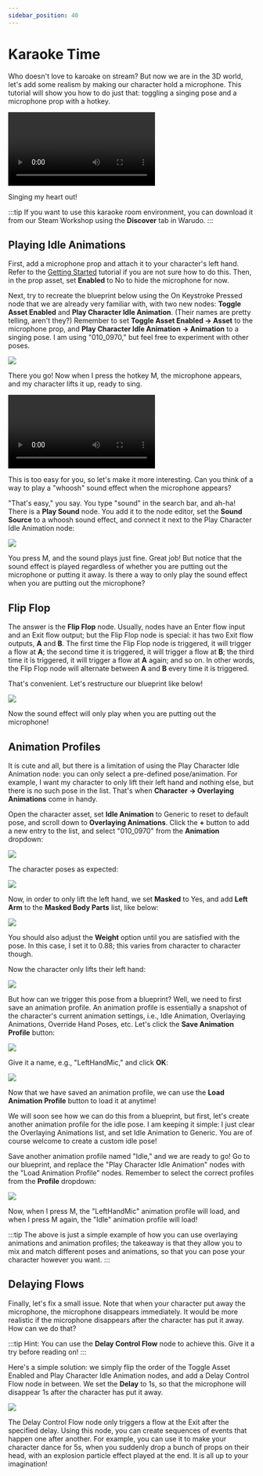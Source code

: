 ```yaml
---
sidebar_position: 40
---
```


# Karaoke Time

Who doesn't love to karoake on stream? But now we are in the 3D world, let's add some realism by making our character hold a microphone. This tutorial will show you how to do just that: toggling a singing pose and a microphone prop with a hotkey.

<div style={{width: '100%'}} className="video-box"><video controls loop src="/doc-img/karaoke.mp4" /></div>
<p class="img-desc">Singing my heart out!</p>

:::tip
If you want to use this karaoke room environment, you can download it from our Steam Workshop using the **Discover** tab in Warudo.
:::

## Playing Idle Animations

First, add a microphone prop and attach it to your character's left hand. Refer to the [Getting Started](../../tutorials/readme-1.md#assets-tab) tutorial if you are not sure how to do this. Then, in the prop asset, set **Enabled** to No to hide the microphone for now.

Next, try to recreate the blueprint below using the On Keystroke Pressed node that we are already very familiar with, with two new nodes: **Toggle Asset Enabled** and **Play Character Idle Animation**. (Their names are pretty telling, aren't they?) Remember to set **Toggle Asset Enabled → Asset** to the microphone prop, and **Play Character Idle Animation → Animation** to a singing pose. I am using "010_0970," but feel free to experiment with other poses.

![](/doc-img/en-blueprint-karaoke-1.png)

There you go! Now when I press the hotkey M, the microphone appears, and my character lifts it up, ready to sing. 

<div style={{width: '100%'}} className="video-box"><video controls loop src="/doc-img/karaoke-2.mp4" /></div>

This is too easy for you, so let's make it more interesting. Can you think of a way to play a "whoosh" sound effect when the microphone appears?

"That's easy," you say. You type "sound" in the search bar, and ah-ha! There is a **Play Sound** node. You add it to the node editor, set the **Sound Source** to a whoosh sound effect, and connect it next to the Play Character Idle Animation node:

![](/doc-img/en-blueprint-karaoke-2.png)

You press M, and the sound plays just fine. Great job! But notice that the sound effect is played regardless of whether you are putting out the microphone or putting it away. Is there a way to only play the sound effect when you are putting out the microphone?

## Flip Flop

The answer is the **Flip Flop** node. Usually, nodes have an Enter flow input and an Exit flow output; but the Flip Flop node is special: it has two Exit flow outputs, **A** and **B**. The first time the Flip Flop node is triggered, it will trigger a flow at **A**; the second time it is triggered, it will trigger a flow at **B**; the third time it is triggered, it will trigger a flow at **A** again; and so on. In other words, the Flip Flop node will alternate between **A** and **B** every time it is triggered.

That's convenient. Let's restructure our blueprint like below!

![](/doc-img/en-blueprint-karaoke-3.png)

Now the sound effect will only play when you are putting out the microphone!

## Animation Profiles

It is cute and all, but there is a limitation of using the Play Character Idle Animation node: you can only select a pre-defined pose/animation. For example, I want my character to only lift their left hand and nothing else, but there is no such pose in the list. That's when **Character → Overlaying Animations** come in handy.

Open the character asset, set **Idle Animation** to Generic to reset to default pose, and scroll down to **Overlaying Animations**. Click the **+** button to add a new entry to the list, and select "010_0970" from the **Animation** dropdown:

![](/doc-img/en-blueprint-karaoke-8.png)

The character poses as expected:

![](/doc-img/en-blueprint-karaoke-9.png)

Now, in order to only lift the left hand, we set **Masked** to Yes, and add **Left Arm** to the **Masked Body Parts** list, like below:

![](/doc-img/en-blueprint-karaoke-4.png)

You should also adjust the **Weight** option until you are satisfied with the pose. In this case, I set it to 0.88; this varies from character to character though.

Now the character only lifts their left hand:

![](/doc-img/en-blueprint-karaoke-5.png)

But how can we trigger this pose from a blueprint? Well, we need to first save an animation profile. An animation profile is essentially a snapshot of the character's current animation settings, i.e., Idle Animation, Overlaying Animations, Override Hand Poses, etc. Let's click the **Save Animation Profile** button:

![](/doc-img/en-blueprint-karaoke-6.png)

Give it a name, e.g., "LeftHandMic," and click **OK**:

![](/doc-img/en-blueprint-karaoke-7.png)

Now that we have saved an animation profile, we can use the **Load Animation Profile** button to load it at anytime!

We will soon see how we can do this from a blueprint, but first, let's create another animation profile for the idle pose. I am keeping it simple: I just clear the Overlaying Animations list, and set Idle Animation to Generic. You are of course welcome to create a custom idle pose!

Save another animation profile named "Idle," and we are ready to go! Go to our blueprint, and replace the "Play Character Idle Animation" nodes with the "Load Animation Profile" nodes. Remember to select the correct profiles from the **Profile** dropdown:

![](/doc-img/en-blueprint-karaoke-10.png)

Now, when I press M, the "LeftHandMic" animation profile will load, and when I press M again, the "Idle" animation profile will load!

:::tip
The above is just a simple example of how you can use overlaying animations and animation profiles; the takeaway is that they allow you to mix and match different poses and animations, so that you can pose your character however you want.
:::

## Delaying Flows

Finally, let's fix a small issue. Note that when your character put away the microphone, the microphone disappears immediately. It would be more realistic if the microphone disappears after the character has put it away. How can we do that?

:::tip
Hint: You can use the **Delay Control Flow** node to achieve this. Give it a try before reading on!
:::

Here's a simple solution: we simply flip the order of the Toggle Asset Enabled and Play Character Idle Animation nodes, and add a Delay Control Flow node in between. We set the **Delay** to 1s, so that the microphone will disappear 1s after the character has put it away.

![](/doc-img/en-blueprint-karaoke-11.png)

The Delay Control Flow node only triggers a flow at the Exit after the specified delay. Using this node, you can create sequences of events that happen one after another. For example, you can use it to make your character dance for 5s, when you suddenly drop a bunch of props on their head, with an explosion particle effect played at the end. It is all up to your imagination!
